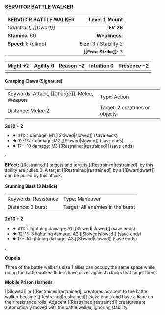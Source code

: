 ### SERVITOR BATTLE WALKER

| SERVITOR BATTLE WALKER |         **Level 1 Mount** |
| :--------------------- | ------------------------: |
| *Construct, [[Dwarf]]* |                 **EV 28** |
| **Stamina**: 60        |             **Weakness**: |
| **Speed**: 8 (climb)   | **Size**: 3 / Stability 2 |
|                        |    **[[Free Strike]]**: 3 |

| **Might** +2 | **Agility** 0 | **Reason** -2 | **Intuition** 0 | **Presence** -2 |
| ------------ | ------------- | ------------- | --------------- | --------------- |
|              |               |               |                 |                 |

#### Grasping Claws (Signature)

|                                             |                                |
| :------------------------------------------ | :----------------------------- |
| Keywords: Attack, [[Charge]], Melee, Weapon | Type: Action                   |
| Distance: Melee 2                           | Target: 2 creatures or objects |

**2d10 + 2**

- ✦ ≤11: 4 damage; M1 [[Slowed|slowed]] (save ends)
- ★ 12-16: 7 damage; M2 [[Slowed|slowed]] (save ends)
- ✸ 17+: 10 damage; M3 [[Restrained|restrained]] (save ends)

**:**

**Effect:** [[Restrained]] targets and targets [[Restrained|restrained]] by this ability are pulled 3. A target [[Restrained|restrained]] by a [[Dwarf|dwarf]] can be pulled by this attack.

#### Stunning Blast (3 Malice)

|                      |                                  |
| :------------------- | :------------------------------- |
| Keywords: Resistance | Type: Maneuver                   |
| Distance: 3 burst    | Target: All enemies in the burst |

**2d10 + 2**

- ✦ ≤11: 2 lightning damage; A1 [[Slowed|slowed]] (save ends)
- ★ 12-16: 3 lightning damage; A2 [[Slowed|slowed]] (save ends)
- ✸ 17+: 5 lightning damage; A3 [[Slowed|slowed]] (save ends)

**:**

**Cupola**

Three of the battle walker's size 1 allies can occupy the same space while riding the battle walker. Riders have cover against attacks that target them.

**Mobile Prison Harness**

[[Slowed]] or [[Restrained|restrained]] creatures adjacent to the battle walker become [[Restrained|restrained]] (save ends) and have a bane on their resistance rolls. Adjacent [[Restrained|restrained]] creatures are automatically moved with the battle walker, ignoring stability.

